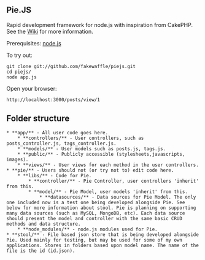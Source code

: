 ## Pie.JS
Rapid development framework for node.js with inspiration from CakePHP. See the [Wiki](https://github.com/fakewaffle/piejs/wiki) for more information.

Prerequisites:
[node.js](https://github.com/joyent/node)

To try out:

    git clone git://github.com/fakewaffle/piejs.git
    cd piejs/
    node app.js

Open your browser:

    http://localhost:3000/posts/view/1

## Folder structure
	* **app/** - All user code goes here.
	    * **controllers/** - User controllers, such as posts_controller.js, tags_controller.js.
	    * **models/** - User models such as posts.js, tags.js.
	    * **public/** - Publicly accessible (stylesheets,javascripts, images).
	    * **views/** - User views for each method in the user controllers.
	* **pie/** - Users should not (or try not to) edit code here.
	    * **libs/** - Code for Pie.
	        * **controller/** - Pie Controller, user controllers 'inherit' from this.
	        * **model/** - Pie Model, user models 'inherit' from this.
	            * **datasources/** - Data sources for Pie Model. The only one included now is a test one being developed alongside Pie. See below for more information about stool. Pie is planning on supporting many data sources (such as MySQL, MongoDB, etc). Each data source should present the model and controller with the same basic CRUD methods and data structure.
	    * **node_modules/** - node.js modules used for Pie.
	* **stool/** - File based json store that is being developed alongside Pie. Used mainly for testing, but may be used for some of my own applications. Stores in folders based upon model name. The name of the file is the id (id.json).